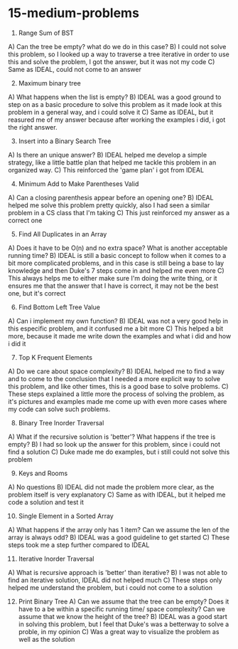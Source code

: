# 15-medium-problems

1) Range Sum of BST

A) Can the tree be empty? what do we do in this case?
B) I could not solve this problem, so I looked up a way to traverse a tree iterative in order to use this and solve the problem, I got the answer, but it was not my code
C) Same as IDEAL, could not come to an answer

2) Maximum binary tree

A) What happens when the list is empty?
B) IDEAL was a good ground to step on as a basic procedure to solve this problem as it made look at this problem in a general way, and i could solve it
C) Same as IDEAL, but it reasured me of my answer because after working the examples i did, i got the right answer.

3) Insert into a Binary Search Tree

A) Is there an unique answer? 
B) IDEAL helped me develop a simple strategy, like a little battle plan that helped me tackle this problem in an organized way.
C) This reinforced the 'game plan' i got from IDEAL

4) Minimum Add to Make Parentheses Valid

A) Can a closing parenthesis appear before an opening one?
B) IDEAL helped me solve this problem pretty quickly, also I had seen a similar problem in a CS class that I'm taking
C) This just reinforced my answer as a correct one

5) Find All Duplicates in an Array

A) Does it have to be O(n) and no extra space? What is another acceptable running time?
B) IDEAL is still a basic concept to follow when it comes to a bit more complicated problems, and in this case is still being a base to lay knowledge and then Duke's 7 steps come in and helped me even more
C) This always helps me to either make sure I'm doing the write thing, or it ensures me that the answer that I have is correct, it may not be the best one, but it's correct

6) Find Bottom Left Tree Value

A) Can i implement my own function?
B) IDEAL was not a very good help in this especific problem, and it confused me a bit more
C) This helped a bit more, because it made me write down the examples and what i did and how i did it

7) Top K Frequent Elements

A) Do we care about space complexity?
B) IDEAL helped me to find a way and to come to the conclusion that I needed a more explicit way to solve this problem, and like other times, this is a good base to solve problems.
C) These steps explained a little more the process of solving the problem, as it's pictures and examples made me come up with even more cases where my code can solve such problems.

8) Binary Tree Inorder Traversal

A) What if the recursive solution is 'better'? What happens if the tree is empty?
B) I had so look up the answer for this problem, since i could not find a solution
C) Duke made me do examples, but i still could not solve this problem

9) Keys and Rooms

A) No questions
B) IDEAL did not made the problem more clear, as the problem itself is very explanatory
C) Same as with IDEAL, but it helped me code a solution and test it

10) Single Element in a Sorted Array

A) What happens if the array only has 1 item? Can we assume the len of the array is always odd?
B) IDEAL was a good guideline to get started
C) These steps took me a step further compared to IDEAL

11) Iterative Inorder Traversal

A) What is recursive approach is 'better' than iterative?
B) I was not able to find an iterative solution, IDEAL did not helped much
C) These steps only helped me understand the problem, but i could not come to a solution

12) Print Binary Tree
A) Can we assume that the tree can be empty? Does it have to a be within a specific running time/ space complexity? Can we assume that we know the height of the tree?
B) IDEAL was a good start in solving this problem, but I feel that Duke's was a betterway to solve a proble, in my opinion
C) Was a great way to visualize the problem as well as the solution
